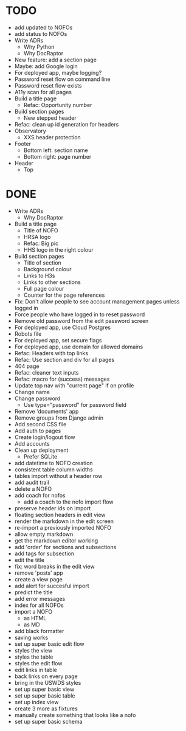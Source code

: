 # TODO

- add updated to NOFOs
- add status to NOFOs
- Write ADRs
  - Why Python
  - Why DocRaptor
- New feature: add a section page
- Maybe: add Google login
- For deployed app, maybe logging?
- Password reset flow on command line
- Password reset flow exists
- A11y scan for all pages
- Build a title page
  - Refac: Opportunity number
- Build section pages
  - New stepped header
- Refac: clean up id generation for headers
- Observatory
  - XXS header protection
- Footer
  - Bottom left: section name
  - Bottom right: page number
- Header
  - Top

# DONE

- Write ADRs
  - Why DocRaptor
- Build a title page
  - Title of NOFO
  - HRSA logo
  - Refac: Big pic
  - HHS logo in the right colour
- Build section pages
  - Title of section
  - Background colour
  - Links to H3s
  - Links to other sections
  - Full page colour
  - Counter for the page references
- Fix: Don't allow people to see account management pages unless logged in
- Force people who have logged in to reset password
- Remove old password from the edit password screen
- For deployed app, use Cloud Postgres
- Robots file
- For deployed app, set secure flags
- For deployed app, use domain for allowed domains
- Refac: Headers with top links
- Refac: Use section and div for all pages
- 404 page
- Refac: cleaner text inputs
- Refac: macro for (success) messages
- Update top nav with "current page" if on profile
- Change name
- Change password
  - Use type="password" for password field
- Remove 'documents' app
- Remove groups from Django admin
- Add second CSS file
- Add auth to pages
- Create login/logout flow
- Add accounts
- Clean up deployment
  - Prefer SQLite
- add datetime to NOFO creation
- consistent table column widths
- tables import without a header row
- add audit trail
- delete a NOFO
- add coach for nofos
  - add a coach to the nofo import flow
- preserve header ids on import
- floating section headers in edit view
- render the markdown in the edit screen
- re-import a previously imported NOFO
- allow empty markdown
- get the markdown editor working
- add 'order' for sections and subsections
- add tags for subsection
- edit the title
- fix: word breaks in the edit view
- remove 'posts' app
- create a view page
- add alert for succesful import
- predict the title
- add error messages
- index for all NOFOs
- import a NOFO
  - as HTML
  - as MD
- add black formatter
- saving works
- set up super basic edit flow
- styles the view
- styles the table
- styles the edit flow
- edit links in table
- back links on every page
- bring in the USWDS styles
- set up super basic view
- set up super basic table
- set up index view
- create 3 more as fixtures
- manually create something that looks like a nofo
- set up super basic schema
